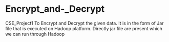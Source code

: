 # Encrypt_and-_Decrypt
CSE_Project1 To Encrypt and Decrypt the given data.  It is in the form of Jar file that is executed on Hadoop platform.  Directly jar file are present which we can run through Hadoop
